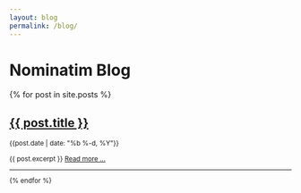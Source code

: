 ```yaml
---
layout: blog
permalink: /blog/
---
```


# Nominatim Blog

{% for post in site.posts %}
## [{{ post.title }}]({{post.url}})
<small>{{post.date | date: "%b %-d, %Y"}}

{{ post.excerpt }} <a href="{{ post.url }}">Read more ...</a>

<hr>

{% endfor %}
